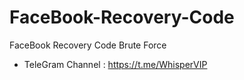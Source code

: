 # FaceBook-Recovery-Code
FaceBook Recovery Code Brute Force 
- TeleGram Channel : https://t.me/WhisperVIP
